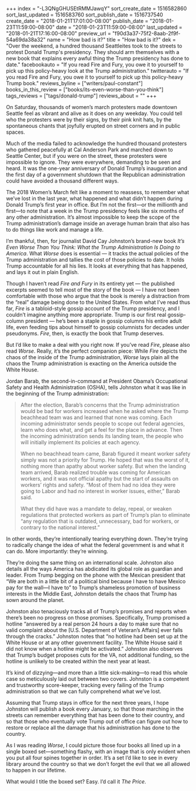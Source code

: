 +++
index = "-L3QNgGHUSEtRMMJawqY"
sort_create_date = 1516582860
sort_last_updated = 1516583760
sort_publish_date = 1516737540
create_date = "2018-01-21T17:01:00-08:00"
publish_date = "2018-01-23T11:59:00-08:00"
date = "2018-01-23T11:59:00-08:00"
last_updated = "2018-01-21T17:16:00-08:00"
preview_url = "f90d3a37-75f2-8aab-2f9f-54a69da38a32"
name = "How bad is it?"
title = "How bad is it?"
dek = "Over the weekend, a hundred thousand Seattleites took to the streets to protest Donald Trump's presidency. They should arm themselves with a new book that explains every awful thing the Trump presidency has done to date."
facebookauto = "If you read Fire and Fury, you owe it to yourself to pick up this policy-heavy look at the Trump administration."
twitterauto = "If you read Fire and Fury, you owe it to yourself to pick up this policy-heavy Trump book."
reviews_byline = ["writers/paul-constant"]
books_in_this_review = ["books/its-even-worse-than-you-think"]
tags_reviews = ["tags/donald-trump"]
reviews_about = ""
+++

On Saturday, thousands of women’s march protesters made downtown Seattle feel as vibrant and alive as it does on any weekday. You could tell who the protesters were by their signs, by their pink knit hats, by the spontaneous chants that joyfully erupted on street corners and in public spaces. 

Much of the media failed to acknowledge the hundred thousand protesters who gathered peacefully at Cal Anderson Park and marched down to Seattle Center, but if you were on the street, these protesters were impossible to ignore. They were everywhere, demanding to be seen and heard. It was the one-year anniversary of Donald Trump’s inauguration and the first day of a government shutdown that the Republican administration could have avoided a thousand different ways. 

The 2018 Women’s March felt like a moment to reassess, to remember what we’ve lost in the last year, what happened and what didn’t happen during Donald Trump’s first year in office. But I’m not the first—or the millionth and first—to note that a week in the Trump presidency feels like six months of any other administration. It’s almost impossible to keep the scope of the Trump administration’s damage inside an average human brain that also has to do things like work and manage a life.

I’m thankful, then, for journalist David Cay Johnston’s brand-new book *It’s Even Worse Than You Think: What the Trump Administration Is Doing to America*. What *Worse* does is essential — it tracks the actual policies of the Trump administration and tallies the cost of those policies to date. It holds Trump accountable for all his lies. It looks at everything that has happened, and lays it out in plain English.

Though I haven’t read *Fire and Fury* in its entirety yet — the published excerpts seemed to tell most of the story of the book — I have not been comfortable with those who argue that the book is merely a distraction from the “real” damage being done to the United States. From what I’ve read thus far, *Fire* is a tabloid-style gossip account of the Trump presidency, and I couldn’t imagine anything more appropriate. Trump is our first real gossip-column president — he’s been a staple in gossip columns his entire adult life, even feeding tips about himself to gossip columnists for decades under pseudonyms. *Fire*, then, is exactly the book that Trump deserves.

But I’d like to make a deal with you right now. If you’ve read *Fire*, please also read *Worse*. Really, it’s the perfect companion piece: While *Fire* depicts the chaos of the inside of the Trump administration, *Worse* lays plain all the chaos the Trump administration is exacting on the America outside the White House. 

Jordan Barab, the second-in-command at President Obama’s Occupational Safety and Health Administration (OSHA), tells Johnston what it was like in the beginning of the Trump administration:

<blockquote><p>After the election, Barab’s concerns that the Trump administration would be bad for workers increased when he asked where the Trump beachhead team was and learned that none was coming. Each incoming administrator sends people to scope out federal agencies, learn who does what, and get a feel for the place in advance. Then the incoming administration sends its landing team, the people who will initially implement its policies at each agency.</p>

<p>When no beachhead team came, Barab figured it meant worker safety simply was not a priority for Trump. He hoped that was the worst of it, nothing more than apathy about worker safety. But when the landing team arrived, Barab realized trouble was coming for American workers, and it was not official apathy but the start of assaults on workers’ rights and safety. “Most of them had no idea they were going to Labor and had no interest in worker issues, either,” Barab said.</p>

<p>What they did have was a mandate to delay, repeal, or weaken regulations that protected workers as part of Trump’s plan to eliminate “any regulation that is outdated, unnecessary, bad for workers, or contrary to the national interest.”</p></blockquote>

In other words, they’re intentionally tearing everything down. They’re trying to radically change the idea of what the federal government is and what it can do. More importantly: they’re winning.

They’re doing the same thing on an international scale. Johnston also details all the ways America has abdicated its global role as guardian and leader. From Trump begging on the phone with the Mexican president that “We are both in a little bit of a political bind because I have to have Mexico pay for the wall—I have to” to Trump’s shameless promotion of business interests in the Middle East, Johnston details the chaos that Trump has sown around the planet.

Johnston also tenaciously tracks all of Trump’s promises and reports when there’s been no progress on those promises. Specifically, Trump promised a hotline “answered by a real person 24 hours a day to make sure that no valid complaint about the [U.S. Department of Veteran’s Affairs] ever falls through the cracks.” Johnston notes that “no hotline had been set up at the White House or at any other government facility. The White House said it did not know when a hotline might be activated.” Johnston also observes that Trump’s budget proposes cuts for the VA, not additional funding, so the hotline is unlikely to be created within the next year at least.

It’s kind of dizzying—and more than a little sick-making—to read this whole case so meticulously laid out between two covers. Johnston is a competent and trustworthy score-keeper, tracking every failing of the Trump administration so that we can fully comprehend what we’ve lost.

Assuming that Trump stays in office for the next three years, I hope Johnston will publish a book every January, so that those marching in the streets can remember everything that has been done to their country, and so that those who eventually vote Trump out of office can figure out how to restore or replace all the damage that his administration has done to the country. 

As I was reading *Worse*, I could picture those four books all lined up in a single boxed set—something flashy, with an image that is only evident when you put all four spines together in order. It’s a set I’d like to see in every library around the country so that we don’t forget the evil that we all allowed to happen in our lifetime. 

What would I title the boxed set? Easy. I’d call it *The Price*.
